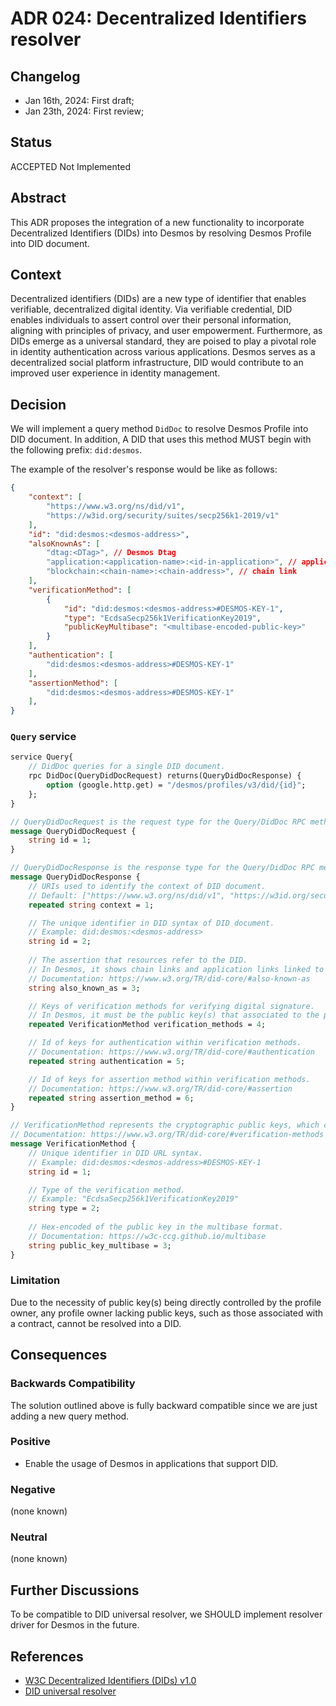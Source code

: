 # ADR 024: Decentralized Identifiers resolver

## Changelog

- Jan 16th, 2024: First draft;
- Jan 23th, 2024: First review;

## Status

ACCEPTED Not Implemented

## Abstract

This ADR proposes the integration of a new functionality to incorporate Decentralized Identifiers (DIDs) into Desmos by resolving Desmos Profile into DID document.

## Context

Decentralized identifiers (DIDs) are a new type of identifier that enables verifiable, decentralized digital identity. Via verifiable credential, DID enables individuals to assert control over their personal information, aligning with principles of privacy, and user empowerment. Furthermore, as DIDs emerge as a universal standard, they are poised to play a pivotal role in identity authentication across various applications. Desmos serves as a decentralized social platform infrastructure, DID would contribute to an improved user experience in identity management.

## Decision

We will implement a query method `DidDoc` to resolve Desmos Profile into DID document. In addition, A DID that uses this method MUST begin with the following prefix: `did:desmos`.

The example of the resolver's response would be like as follows:

```json
{
    "context": [
        "https://www.w3.org/ns/did/v1",
        "https://w3id.org/security/suites/secp256k1-2019/v1"
    ],
    "id": "did:desmos:<desmos-address>",
    "alsoKnownAs": [
        "dtag:<DTag>", // Desmos Dtag
        "application:<application-name>:<id-in-application>", // application link
        "blockchain:<chain-name>:<chain-address>", // chain link
    ],
    "verificationMethod": [
        {
            "id": "did:desmos:<desmos-address>#DESMOS-KEY-1",
            "type": "EcdsaSecp256k1VerificationKey2019",
            "publicKeyMultibase": "<multibase-encoded-public-key>"
        }
    ],
    "authentication": [
        "did:desmos:<desmos-address>#DESMOS-KEY-1"
    ],
    "assertionMethod": [
        "did:desmos:<desmos-address>#DESMOS-KEY-1"
    ],
}
```

### `Query` service

```protobuf
service Query{
    // DidDoc queries for a single DID document. 
    rpc DidDoc(QueryDidDocRequest) returns(QueryDidDocResponse) {
        option (google.http.get) = "/desmos/profiles/v3/did/{id}";
    };
}

// QueryDidDocRequest is the request type for the Query/DidDoc RPC method
message QueryDidDocRequest {
    string id = 1;
}

// QueryDidDocResponse is the response type for the Query/DidDoc RPC method
message QueryDidDocResponse {
    // URIs used to identify the context of DID document.
    // Default: ["https://www.w3.org/ns/did/v1", "https://w3id.org/security/suites/secp256k1-2019/v1"]
    repeated string context = 1;

    // The unique identifier in DID syntax of DID document.
    // Example: did:desmos:<desmos-address> 
    string id = 2;
    
    // The assertion that resources refer to the DID.
    // In Desmos, it shows chain links and application links linked to profile.
    // Documentation: https://www.w3.org/TR/did-core/#also-known-as
    string also_known_as = 3;

    // Keys of verification methods for verifying digital signature.
    // In Desmos, it must be the public key(s) that associated to the profile owner.
    repeated VerificationMethod verification_methods = 4;

    // Id of keys for authentication within verification methods.
    // Documentation: https://www.w3.org/TR/did-core/#authentication
    repeated string authentication = 5;

    // Id of keys for assertion method within verification methods.
    // Documentation: https://www.w3.org/TR/did-core/#assertion
    repeated string assertion_method = 6;
}

// VerificationMethod represents the cryptographic public keys, which can be used to authenticate interaction.
// Documentation: https://www.w3.org/TR/did-core/#verification-methods
message VerificationMethod {
    // Unique identifier in DID URL syntax.
    // Example: did:desmos:<desmos-address>#DESMOS-KEY-1
    string id = 1;

    // Type of the verification method.
    // Example: "EcdsaSecp256k1VerificationKey2019"
    string type = 2;
    
    // Hex-encoded of the public key in the multibase format.
    // Documentation: https://w3c-ccg.github.io/multibase
    string public_key_multibase = 3;
}
```

### Limitation

Due to the necessity of public key(s) being directly controlled by the profile owner, any profile owner lacking public keys, such as those associated with a contract, cannot be resolved into a DID.

## Consequences

### Backwards Compatibility

The solution outlined above is fully backward compatible since we are just adding a new query method.

### Positive

- Enable the usage of Desmos in applications that support DID.

### Negative

(none known)

### Neutral

(none known)

## Further Discussions

To be compatible to DID universal resolver, we SHOULD implement resolver driver for Desmos in the future.

## References

- [W3C Decentralized Identifiers (DIDs) v1.0](https://www.w3.org/TR/did-core/)
- [DID universal resolver](https://github.com/decentralized-identity/universal-resolver)